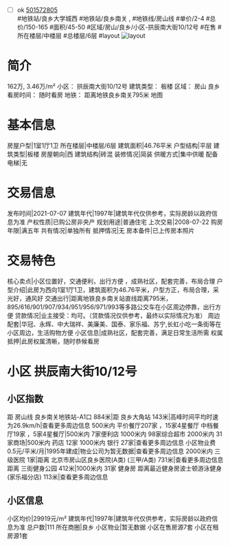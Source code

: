 - [ ] ok [501572805](https://bj.5i5j.com/ershoufang/501572805.html)  
 #地铁站/良乡大学城西 #地铁站/良乡南关 ,  #地铁线/房山线
#单价/2-4 #总价/150-165 #面积/45-50   #区域/房山/良乡/小区-拱辰南大街10/12号 #在售 #所在楼层/中楼层 #总楼层/6层 #layout 
![layout](http://image2a.5i5j.com/scm/HOUSE_CUSTOMER/ac61126bf769485d88a32760ab8d400f.jpg_P5.jpg) 
# 简介 
 162万,  3.46万/m² 
小区： 拱辰南大街10/12号
建筑类型： 板楼
区域： 房山 良乡
看房时间： 随时看房
地铁： 距离地铁良乡南关795米 地图
# 基本信息 
 房屋户型|1室1厅1卫
所在楼层|中楼层/6层
建筑面积|46.76平米
户型结构|平层
建筑类型|板楼
房屋朝向|西
建筑结构|砖混
装修情况|简装
供暖方式|集中供暖
配备电梯|无
# 交易信息 
 发布时间|2021-07-07
建筑年代|1997年|建筑年代仅供参考，实际房龄以政府信息为准
产权性质|已购公房非央产
规划用途|普通住宅
上次交易|2008-07-22
购房年限|满五年
共有情况|单独所有
抵押情况|无
房本备件|已上传房本照片
# 交易特色 
 核心卖点|小区位置好，交通便利，出行方便 ，成熟社区，配套完善，布局合理
户型介绍|此房为西向1室1厅1卫，建筑面积为46.76平米，户型方正，布局合理，采光好，通风好
交通出行|距离地铁良乡南关站直线距离795米，895/616/901/907/934/951/956/971/993等多路公交车在小区周边停靠，出行方便
贷款情况|业主接受：均可。（贷款情况仅供参考，最终以实际情况为准）
周边配套|华冠、永辉、中大瑞祥、美廉美、国泰、家乐福、苏宁,长虹小吃一条街等在小区周边，生活购物方便
小区信息|成熟社区，配套完善，满足日常生活所需
权属抵押|此房权属清晰，随时恭候看房
# 小区 拱辰南大街10/12号
## 小区指数 
 距 房山线 良乡南关地铁站-A1口 884米|距 良乡大角站 143米|高峰时间平均时速为26.9km/h|查看更多周边信息
500米内 平价餐厅207家 ，15家4星餐厅
中档餐厅19家 ，5家4星餐厅|500米内 7家便利店
1000米内 98家综合超市
2000米内 31家商场|500米内 药店 12家
1000米内 银行 27家|查看更多周边信息
小区物业费0.5元/平米/月|1995年建成|物业公司为暂无数据|查看更多周边信息
2000米内 三级医院 1家|距离 北京市房山区良乡医院(A类) (三甲/A类) 731米|查看更多周边信息
距离 三街健身公园 412米|1000米内 31家 健身房
距离最近健身房波士顿游泳健身(家乐福分店) 113米|查看更多周边信息
## 小区信息 
 小区均价|29919元/m²
建筑年代|1997年|建筑年代仅供参考，实际房龄以政府信息为准
总户数|111
所在商圈|良乡
小区物业|暂无数据
小区在售房源7套
小区在租房源1套
